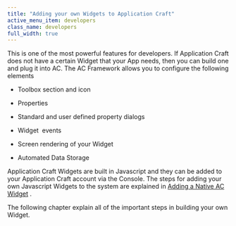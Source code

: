 ```yaml
---
title: "Adding your own Widgets to Application Craft"
active_menu_item: developers
class_name: developers
full_width: true
---
```



This is one of the most powerful features for developers. If Application Craft does not have a certain Widget that your App needs, then you can build one and plug it into AC. The AC Framework allows you to configure the following elements

 - Toolbox section and icon

 - Properties

 - Standard and user defined property dialogs

 - Widget  events

 - Screen rendering of your Widget

 - Automated Data Storage

Application Craft Widgets are built in Javascript and they can be added to your Application Craft account via the Console. The steps for adding your own Javascript Widgets to the system are explained in [Adding a Native AC Widget](../../product-guide/the-console/console-tabs/more/widgets/adding-a-native-ac-widget) .

The following chapter explain all of the important steps in building your own Widget.
